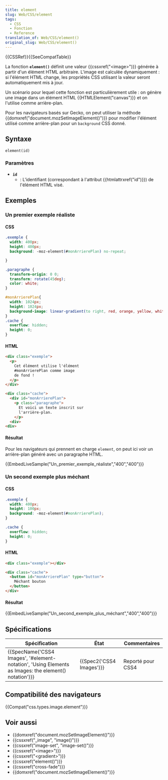 ```yaml
---
title: element
slug: Web/CSS/element
tags:
  - CSS
  - Fonction
  - Reference
translation_of: Web/CSS/element()
original_slug: Web/CSS/element()
---
```

{{CSSRef}}{{SeeCompatTable}}

La fonction **`element()`** définit une valeur {{cssxref("&lt;image&gt;")}} générée à partir d'un élément HTML arbitraire. L'image est calculée dynamiquement : si l'élément HTML change, les propriétés CSS utilisant la valeur seront automatiquement mis à jour.

Un scénario pour lequel cette fonction est particulièrement utile : on génère une image dans un élément HTML {{HTMLElement("canvas")}} et on l'utilise comme arrière-plan.

Pour les navigateurs basés sur Gecko, on peut utiliser la méthode {{domxref("document.mozSetImageElement()")}} pour modifier l'élément utilisé comme arrière-plan pour un `background` CSS donné.

## Syntaxe

    element(id)

### Paramètres

- **`id`**
  - : L'identifiant (correspondant à l'attribut {{htmlattrxref("id")}}) de l'élément HTML visé.

## Exemples

### Un premier exemple réaliste

#### CSS

```css
.exemple {
  width: 400px;
  height: 400px;
  background: -moz-element(#monArrierePlan) no-repeat;

}

.paragraphe {
  transform-origin: 0 0;
  transform: rotate(45deg);
  color: white;
}

#monArrierePlan{
  width: 1024px;
  height: 1024px;
  background-image: linear-gradient(to right, red, orange, yellow, white);
}
.cache {
  overflow: hidden;
  height: 0;
}
```

#### HTML

```html
<div class="exemple">
  <p>
    Cet élément utilise l'élément
    #monArrierePlan comme image
    de fond !
  </p>
</div>

<div class="cache">
  <div id="monArrierePlan">
    <p class="paragraphe">
      Et voici un texte inscrit sur
      l'arrière-plan.
    </p>
  <div>
<div>
```

#### Résultat

Pour les navigateurs qui prennent en charge `element`, on peut ici voir un arrière-plan généré avec un paragraphe HTML.

{{EmbedLiveSample("Un_premier_exemple_réaliste","400","400")}}

### Un second exemple plus méchant

#### CSS

```css
.exemple {
  width: 400px;
  height: 100px;
  background: -moz-element(#monArrierePlan);
}

.cache {
  overflow: hidden;
  height: 0;
}
```

#### HTML

```html
<div class="exemple"></div>

<div class="cache">
  <button id="monArrierePlan" type="button">
    Méchant bouton
  </button>
</div>
```

#### Résultat

{{EmbedLiveSample("Un_second_exemple_plus_méchant","400","400")}}

## Spécifications

| Spécification                                                                                                                        | État                             | Commentaires      |
| ------------------------------------------------------------------------------------------------------------------------------------ | -------------------------------- | ----------------- |
| {{SpecName('CSS4 Images', '#element-notation', 'Using Elements as Images: the element() notation')}} | {{Spec2('CSS4 Images')}} | Reporté pour CSS4 |

## Compatibilité des navigateurs

{{Compat("css.types.image.element")}}

## Voir aussi

- {{domxref("document.mozSetImageElement()")}}
- {{cssxref("_image", "image()")}}
- {{cssxref("image-set", "image-set()")}}
- {{cssxref("&lt;image&gt;")}}
- {{cssxref("&lt;gradient&gt;")}}
- {{cssxref("element()")}}
- {{cssxref("cross-fade")}}
- {{domxref("document.mozSetImageElement()")}}
